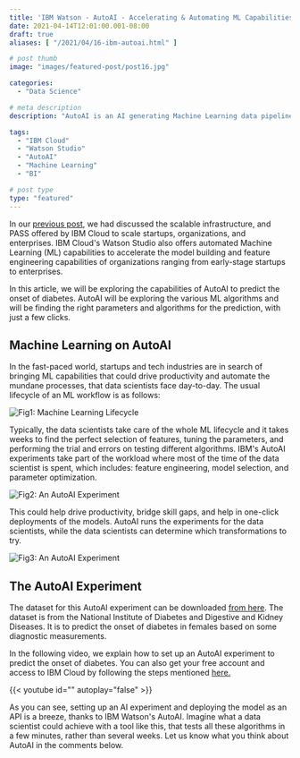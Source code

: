 ```yaml
---
title: 'IBM Watson - AutoAI - Accelerating & Automating ML Capabilities'
date: 2021-04-14T12:01:00.001-08:00
draft: true
aliases: [ "/2021/04/16-ibm-autoai.html" ]

# post thumb
image: "images/featured-post/post16.jpg"

categories:
  - "Data Science"

# meta description
description: "AutoAI is an AI generating Machine Learning data pipelines that accelerate the efforts of the data scientists in testing multiple models and performing mundane feature engineering tasks."

tags:
  - "IBM Cloud"
  - "Watson Studio"
  - "AutoAI"
  - "Machine Learning"
  - "BI"

# post type
type: "featured"
---
```


In our [previous post](https://www.datawrangler.in/blog/12-ibm-cloud/), we had discussed the scalable infrastructure, and PASS offered by IBM Cloud to scale startups, organizations, and enterprises. IBM Cloud's Watson Studio also offers automated Machine Learning (ML) capabilities to accelerate the model building and feature engineering capabilities of organizations ranging from early-stage startups to enterprises.

In this article, we will be exploring the capabilities of AutoAI to predict the onset of diabetes. AutoAI will be exploring the various ML algorithms and will be finding the right parameters and algorithms for the prediction, with just a few clicks.

## Machine Learning on AutoAI

In the fast-paced world, startups and tech industries are in search of bringing ML capabilities that could drive productivity and automate the mundane processes, that data scientists face day-to-day. The usual lifecycle of an ML workflow is as follows:

![Fig1: Machine Learning Lifecycle](../../images/post/16-ibm-autoai/img1.jpg)

Typically, the data scientists take care of the whole ML lifecycle and it takes weeks to find the perfect selection of features, tuning the parameters, and performing the trial and errors on testing different algorithms. IBM's AutoAI experiments take part of the workload where most of the time of the data scientist is spent, which includes: feature engineering, model selection, and parameter optimization.

![Fig2: An AutoAI Experiment](../../images/post/16-ibm-autoai/img2.jpg)

This could help drive productivity, bridge skill gaps, and help in one-click deployments of the models. AutoAI runs the experiments for the data scientists, while the data scientists can determine which transformations to try.

![Fig3: An AutoAI Experiment](../../images/post/16-ibm-autoai/img3.jpg)

## The AutoAI Experiment

The dataset for this AutoAI experiment can be downloaded [from here](https://www.kaggle.com/uciml/pima-indians-diabetes-database/download). The dataset is from the National Institute of Diabetes and Digestive and Kidney Diseases. It is to predict the onset of diabetes in females based on some diagnostic measurements.

In the following video, we explain how to set up an AutoAI experiment to predict the onset of diabetes. You can also get your free account and access to IBM Cloud by following the steps mentioned [here.](https://www.datawrangler.in/blog/12-ibm-cloud/)

{{< youtube id="" autoplay="false" >}}

As you can see, setting up an AI experiment and deploying the model as an API is a breeze, thanks to IBM Watson's AutoAI. Imagine what a data scientist could achieve with a tool like this, that tests all these algorithms in a few minutes, rather than several weeks. Let us know what you think about AutoAI in the comments below.
